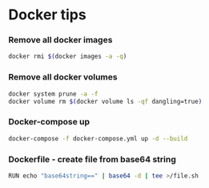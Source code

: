 # Docker tips

### Remove all docker images
```Bash
docker rmi $(docker images -a -q)
```

### Remove all docker volumes
```Bash
docker system prune -a -f
docker volume rm $(docker volume ls -qf dangling=true)
```

### Docker-compose up
```Bash
docker-compose -f docker-compose.yml up -d --build
```

### Dockerfile - create file from base64 string
```Bash
RUN echo "base64string==" | base64 -d | tee >/file.sh
```
